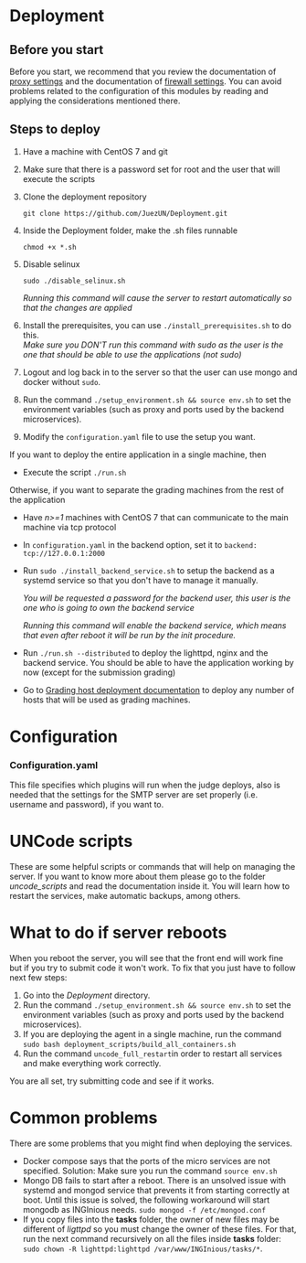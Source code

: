 # Deployment

## Before you start

Before you start, we recommend that you review the documentation of [proxy settings](proxy.md) and the documentation of [firewall settings](firewall.md). You can avoid problems related to the configuration of this modules by reading and applying the considerations mentioned there.

## Steps to deploy

1. Have a machine with CentOS 7 and git

2. Make sure that there is a password set for root and the user that will execute the scripts

3. Clone the deployment repository

   `git clone https://github.com/JuezUN/Deployment.git`

4. Inside the Deployment folder, make the .sh files runnable

   `chmod +x *.sh`

5. Disable selinux

   `sudo ./disable_selinux.sh`

   *Running this command will cause the server to restart automatically so that the changes are applied*

6. Install the prerequisites, you can use `./install_prerequisites.sh` to do this. 
   ​      
     *Make sure you DON'T run this command with sudo as the user is the one that should be able to use the applications (not sudo)*

7. Logout and log back in to the server so that the user can use mongo and docker without `sudo`.

8. Run the command `./setup_environment.sh && source env.sh` to set the environment variables (such as proxy and ports used by the backend microservices).

9. Modify the `configuration.yaml` file to use the setup you want.

If you want to deploy the entire application in a single machine, then

- Execute the script `./run.sh`

Otherwise, if you want to separate the grading machines from the rest of the application

- Have *n>=1* machines with CentOS 7 that can communicate to the main machine via tcp protocol

- In `configuration.yaml` in the backend option, set it to `backend: tcp://127.0.0.1:2000`

- Run `sudo ./install_backend_service.sh` to setup the backend as a systemd service so that you don't have to manage it manually.

  *You will be requested a password for the backend user, this user is the one who is going to own the backend service*

  *Running this command will enable the backend service, which means that even after reboot it will be run by the init procedure.*

- Run `./run.sh --distributed` to deploy the lighttpd, nginx and the backend service. You should be able to have the application working by now (except for the submission grading)

- Go to [Grading host deployment documentation](https://github.com/JuezUN/Deployment/tree/master/grader-host) to deploy any number of hosts that will be used as grading machines.

# Configuration

### Configuration.yaml

This file specifies which plugins will run when the judge deploys, also is needed that the settings for the SMTP server are set properly (i.e. username and password), if you want to.

# UNCode scripts

These are some helpful scripts or commands that will help on managing the server. If you want to know more about them please go to the folder *uncode_scripts* and read the documentation inside it. You will learn how to restart the services, make automatic backups, among others.

# What to do if server reboots

When you reboot the server, you will see that the front end will work fine but if you try  to submit code it won't work. To fix that you just have to follow next few steps:

1. Go into the *Deployment* directory.
2. Run the command `./setup_environment.sh && source env.sh` to set the environment variables (such as proxy and ports used by the backend microservices).
3. If you are deploying the agent in a single machine, run the command `sudo bash deployment_scripts/build_all_containers.sh`
4. Run the command `uncode_full_restart`in order to restart all services and make everything work correctly.

You are all set, try submitting code and see if it works.

# Common problems

There are some problems that you might find when deploying the services. 

- Docker compose says that the ports of the micro services are not specified. Solution: Make sure you run the command `source env.sh`
- Mongo DB fails to start after a reboot. There is an unsolved issue with systemd and mongod service that prevents it from starting correctly at boot. Until this issue is solved, the following workaround will start mongodb as INGInious needs.
  `sudo mongod -f /etc/mongod.conf`
- If you copy files into the **tasks** folder, the owner of new files may be different of *ligttpd* so you must change the owner of these files. For that, run the next command recursively on all the files inside **tasks** folder: `sudo chown -R lighttpd:lighttpd /var/www/INGInious/tasks/*`.